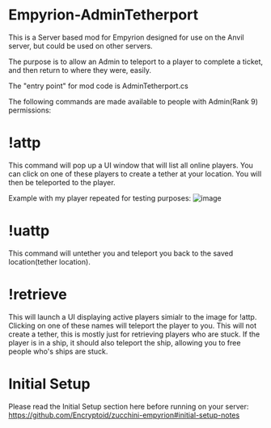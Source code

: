 # Empyrion-AdminTetherport

This is a Server based mod for Empyrion designed for use on the Anvil server, but could be used on other servers.

The purpose is to allow an Admin to teleport to a player to complete a ticket, and then return to where they were, easily.

The "entry point" for mod code is AdminTetherport.cs

The following commands are made available to people with Admin(Rank 9) permissions:

# !attp
This command will pop up a UI window that will list all online players. You can click on one of these players to create a tether at your location. You will then be teleported to the player.

Example with my player repeated for testing purposes:
![image](https://user-images.githubusercontent.com/89423557/154297229-f54eabca-4e35-4847-9865-38c6da53cd73.png)

# !uattp
This command will untether you and teleport you back to the saved location(tether location).

# !retrieve
This will launch a UI displaying active players simialr to the image for !attp. Clicking on one of these names will teleport the player to you. This will not create a tether, this is mostly just for retrieving players who are stuck. If the player is in a ship, it should also teleport the ship, allowing you to free people who's ships are stuck.

# Initial Setup
Please read the Initial Setup section here before running on your server: https://github.com/Encryptoid/zucchini-empyrion#initial-setup-notes
